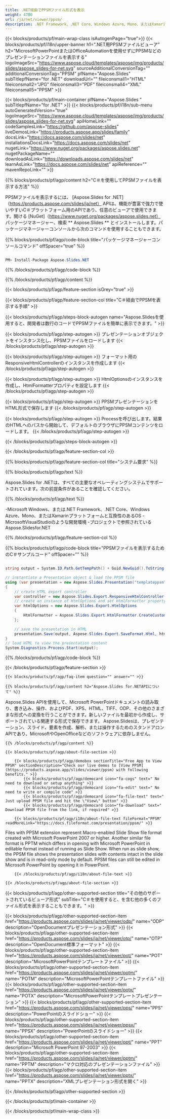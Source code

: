 ```yaml
---
title: .NET経由でPPSMファイル形式を表示
weight: 4780
url: /ja/net/viewer/ppsm/ 
description: .NET Framework、.NET Core、Windows Azure、Mono、またはXamarinプラットフォームでPPSMドキュメントをロード、レンダリング、および表示するためのC＃ソースコード。
---
```


{{< blocks/products/pf/main-wrap-class isAutogenPage="true">}}
{{< blocks/products/pf/i18n/upper-banner h1=".NET用PPSMファイルビューア" h2="MicrosoftPowerPointまたはOfficeAutomationを使用せずにPPSMなどのプレゼンテーションファイルを表示する" logoImageSrc="https://www.aspose.cloud/templates/aspose/img/products/slides/aspose_slides-for-net.svg" sourceAdditionalConversionTag="" additionalConversionTag="PPSM" pfName="Aspose.Slides" subTitlepfName="for .NET" downloadUrl="" fileiconsmall1="HTML" fileiconsmall2="JPG" fileiconsmall3="PDF" fileiconsmall4="XML" fileiconsmall5="PPSM" >}}

{{< blocks/products/pf/main-container pfName="Aspose.Slides " subTitlepfName="for .NET" >}}
{{< blocks/products/pf/i18n/sub-menu autoGeneratedVersion="true" logoImageSrc="https://www.aspose.cloud/templates/aspose/img/products/slides/aspose_slides-for-net.svg" apiHomeLink="" codeSamplesLink="https://github.com/aspose-slides" liveDemosLink="https://products.aspose.app/slides/family" docsLink="https://docs.aspose.com/slides/net" installationsDocsLink="https://docs.aspose.com/slides/net" nugetLink="https://www.nuget.org/packages/aspose.slides.net" nugetPackageName="" downloadAsLink="https://downloads.aspose.com/slides/net" learnAsLink="https://docs.aspose.com/slides/net" apiReference="" mavenRepoLink="" >}}

{{% blocks/products/pf/agp/content h2="C＃を使用してPPSMファイルを表示する方法" %}}

 PPSMファイルを表示するには、
 [Aspose.Slides for .NET]（https://products.aspose.com/slides/ja/net）
 APIは、機能が豊富で強力で使いやすいC＃プラットフォーム用のAPIであり、任意のビューアで使用できます。開ける
 [NuGet]（https://www.nuget.org/packages/aspose.slides.net）
 パッケージマネージャー、検索
 ** Aspose.Slides **
 とインストールします。パッケージマネージャーコンソールから次のコマンドを使用することもできます。

{{% blocks/products/pf/agp/code-block title="パッケージマネージャーコンソールコマンド" offSpacer="true" %}}

```cs

PM> Install-Package Aspose.Slides.NET

```

{{% /blocks/products/pf/agp/code-block %}}

{{% /blocks/products/pf/agp/content %}}

{{< blocks/products/pf/agp/feature-section isGrey="true" >}}


{{< blocks/products/pf/agp/feature-section-col title="C＃経由でPPSMを表示する手順" >}}

{{< blocks/products/pf/agp/steps-block-autogen name="Aspose.Slidesを使用すると、開発者は数行のコードでPPSMファイルを簡単に表示できます。" >}}

{{< blocks/products/pf/agp/step-autogen >}}
プレゼンテーションオブジェクトをインスタンス化し、PPSMファイルをロードします
{{< /blocks/products/pf/agp/step-autogen >}}

{{< blocks/products/pf/agp/step-autogen >}}
フォーマット用のResponsiveHtmlControllerのインスタンスを作成します
{{< /blocks/products/pf/agp/step-autogen >}}

{{< blocks/products/pf/agp/step-autogen >}}
HtmlOptionsのインスタンスを作成し、HtmlFormatterプロパティを設定します
{{< /blocks/products/pf/agp/step-autogen >}}

{{< blocks/products/pf/agp/step-autogen >}}
PPSMプレゼンテーションをHTML形式で保存します
{{< /blocks/products/pf/agp/step-autogen >}}

{{< blocks/products/pf/agp/step-autogen >}}
Processを呼び出します。結果のHTMLへのパスから開始して、デフォルトのブラウザにPPSMコンテンツをロードします。
{{< /blocks/products/pf/agp/step-autogen >}}

{{< /blocks/products/pf/agp/steps-block-autogen >}}

{{< /blocks/products/pf/agp/feature-section-col >}}

{{% blocks/products/pf/agp/feature-section-col title="システム要求" %}}

{{% blocks/products/pf/agp/text %}}

 Aspose.Slides for .NETは、すべての主要なオペレーティングシステムでサポートされています。次の前提条件があることを確認してください。

{{% /blocks/products/pf/agp/text %}}

-Microsoft Windows、または.NET Framework、.NET Core、Windows Azure、Mono、またはXamarinプラットフォームと互換性のあるOS
-MicrosoftVisualStudioのような開発環境
-プロジェクトで参照されているAspose.Slidesfor.NET

{{% /blocks/products/pf/agp/feature-section-col %}}

{{% blocks/products/pf/agp/code-block title="PPSMファイルを表示するためのC＃サンプルコード" offSpacer="" %}}

```cs

string output = System.IO.Path.GetTempPath() + Guid.NewGuid().ToString() + ".html";

// instantiate a Presentation object & load the PPSM file
using (var presentation = new Aspose.Slides.Presentation("templateppsm"))
{
    // create HTML export controller
    var controller = new Aspose.Slides.Export.ResponsiveHtmlController();
    // create an instance of HtmlOptions and set HtmlFormatter property
    var htmlOptions = new Aspose.Slides.Export.HtmlOptions 
    { 
        HtmlFormatter = Aspose.Slides.Export.HtmlFormatter.CreateCustomFormatter(controller) 
    };

    // save the presentation in HTML
    presentation.Save(output, Aspose.Slides.Export.SaveFormat.Html, htmlOptions);
}
// load HTML to view the presentation content
System.Diagnostics.Process.Start(output);

```

{{% /blocks/products/pf/agp/code-block %}}

{{< /blocks/products/pf/agp/feature-section >}}

    {{< blocks/products/pf/agp/faq-item question="" answer="" >}}
 

<!-- aboutfile Starts -->

    {{% blocks/products/pf/agp/content h2="Aspose.Slides for.NETAPIについて" %}}

 Aspose.Slides APIを使用して、Microsoft PowerPointドキュメントの読み取り、書き込み、操作、およびPDF、XPS、HTML、TIFF、ODP、その他のさまざまな形式への変換を行うことができます。新しいファイルを最初から作成し、サポートされている関連する形式で保存できます。 Aspose.Slidesは、プレゼンテーション、スライド、要素を作成、解析、または操作するためのスタンドアロンAPIであり、MicrosoftやOpenOfficeなどのソフトウェアに依存しません。  



    {{% /blocks/products/pf/agp/content %}}

    {{< blocks/products/pf/agp/about-file-section >}}

        {{< blocks/products/pf/agp/demobox sectionTitle="Free App to View PPSM" sectionDescription="Check our live demos to [View PPSM](https://products.aspose.app/slides/viewer/ppsm) with following benefits." >}}
            {{< blocks/products/pf/agp/democard icon="fa-cogs" text=" No need to download or setup anything" >}}
            {{< blocks/products/pf/agp/democard icon="fa-edit" text=" No need to write or compile code" >}}
            {{< blocks/products/pf/agp/democard icon="fa-file-text" text=" Just upload PPSM file and hit the \"View\" button" >}}
            {{< blocks/products/pf/agp/democard icon="fa-download" text=" Download PPSM file from the link, if required" >}}

        {{< blocks/products/pf/agp/i18n/about-file-text fileFormat="PPSM" readMoreLink="https://docs.fileformat.com/presentation/ppsm/" >}}
Files with PPSM extension represent Macro-enabled Slide Show file format created with Microsoft PowerPoint 2007 or higher. Another similar file format is PPTM which differs in opening with Microsoft PowerPoint in editable format instead of running as Slide Show. When run as slide show, the PPSM file shows the presentation slides with contents intact in the slide show and is in read-only mode by default. PPSM files can still be edited in Microsoft PowerPoint by opening it in PowerPoint.

        {{< /blocks/products/pf/agp/i18n/about-file-text >}}

    {{< /blocks/products/pf/agp/about-file-section >}}

<!-- aboutfile Ends -->

{{< blocks/products/pf/agp/other-supported-section title="その他のサポートされているビューア形式" subTitle="C＃を使用すると、を含む他の多くのファイル形式を表示することもできます。" >}}

{{< blocks/products/pf/agp/other-supported-section-item href="https://products.aspose.com/slides/ja/net/viewer/odp/" name="ODP" description="OpenDocumentプレゼンテーション形式" >}}
{{< blocks/products/pf/agp/other-supported-section-item href="https://products.aspose.com/slides/ja/net/viewer/otp/" name="OTP" description="OpenDocument標準フォーマット" >}}
{{< blocks/products/pf/agp/other-supported-section-item href="https://products.aspose.com/slides/ja/net/viewer/pot/" name="POT" description="MicrosoftPowerPointテンプレートファイル" >}}
{{< blocks/products/pf/agp/other-supported-section-item href="https://products.aspose.com/slides/ja/net/viewer/potm/" name="POTM" description="MicrosoftPowerPointテンプレートファイル" >}}
{{< blocks/products/pf/agp/other-supported-section-item href="https://products.aspose.com/slides/ja/net/viewer/potx/" name="POTX" description="MicrosoftPowerPointテンプレートプレゼンテーション" >}}
{{< blocks/products/pf/agp/other-supported-section-item href="https://products.aspose.com/slides/ja/net/viewer/pps/" name="PPS" description="PowerPointのスライドショー" >}}
{{< blocks/products/pf/agp/other-supported-section-item href="https://products.aspose.com/slides/ja/net/viewer/ppsx/" name="PPSX" description="PowerPointのスライドショー" >}}
{{< blocks/products/pf/agp/other-supported-section-item href="https://products.aspose.com/slides/ja/net/viewer/ppt/" name="PPT" description="Microsoft PowerPoint 97-2003" >}}
{{< blocks/products/pf/agp/other-supported-section-item href="https://products.aspose.com/slides/ja/net/viewer/pptm/" name="PPTM" description="マクロ対応のプレゼンテーションファイル" >}}
{{< blocks/products/pf/agp/other-supported-section-item href="https://products.aspose.com/slides/ja/net/viewer/pptx/" name="PPTX" description="XMLプレゼンテーション形式を開く" >}}

{{< /blocks/products/pf/agp/other-supported-section >}}

{{< /blocks/products/pf/main-container >}}
    
{{< /blocks/products/pf/main-wrap-class >}}